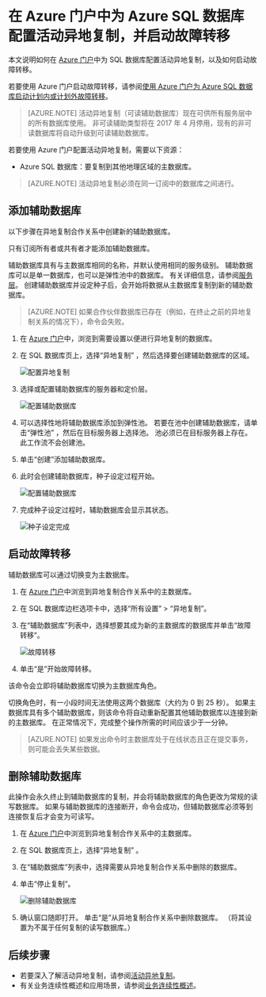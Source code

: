 <properties
    pageTitle="Azure 门户：SQL 数据库异地复制 | Azure"
    description="在 Azure 门户中为 Azure SQL 数据库配置异地复制，并启动故障转移"
    services="sql-database"
    documentationcenter=""
    author="CarlRabeler"
    manager="jhubbard"
    editor=""
    translationtype="Human Translation" />
<tags
    ms.assetid="d0b29822-714f-4633-a5ab-fb1a09d43ced"
    ms.service="sql-database"
    ms.custom="business continuity"
    ms.devlang="NA"
    ms.topic="article"
    ms.tgt_pltfrm="NA"
    ms.workload="NA"
    ms.date="03/062/2016"
    wacn.date="04/17/2017"
    ms.author="carlrab"
    ms.sourcegitcommit="7cc8d7b9c616d399509cd9dbdd155b0e9a7987a8"
    ms.openlocfilehash="72fba91abe28d36fb92527e506cb7bdb1d83288f"
    ms.lasthandoff="04/07/2017" />

# <a name="configure-active-geo-replication-for-azure-sql-database-in-the-azure-portal-preview-and-initiate-failover"></a>在 Azure 门户中为 Azure SQL 数据库配置活动异地复制，并启动故障转移

本文说明如何在 [Azure 门户](http://portal.azure.cn)中为 SQL 数据库配置活动异地复制，以及如何启动故障转移。

若要使用 Azure 门户启动故障转移，请参阅[使用 Azure 门户为 Azure SQL 数据库启动计划内或计划外故障转移](/documentation/articles/sql-database-geo-replication-failover-portal/)。

>[AZURE.NOTE]
> 活动异地复制（可读辅助数据库）现在可供所有服务层中的所有数据库使用。 非可读辅助类型将在 2017 年 4 月停用，现有的非可读数据库将自动升级到可读辅助数据库。
> 
> 

若要使用 Azure 门户配置活动异地复制，需要以下资源：

* Azure SQL 数据库：要复制到其他地理区域的主数据库。

> [AZURE.NOTE]
活动异地复制必须在同一订阅中的数据库之间进行。

## <a name="add-a-secondary-database"></a>添加辅助数据库
以下步骤在异地复制合作关系中创建新的辅助数据库。  

只有订阅所有者或共有者才能添加辅助数据库。

辅助数据库具有与主数据库相同的名称，并默认使用相同的服务级别。 辅助数据库可以是单一数据库，也可以是弹性池中的数据库。 有关详细信息，请参阅[服务层](/documentation/articles/sql-database-service-tiers/)。
创建辅助数据库并设定种子后，会开始将数据从主数据库复制到新的辅助数据库。

> [AZURE.NOTE]
> 如果合作伙伴数据库已存在（例如，在终止之前的异地复制关系的情况下），命令会失败。
> 

1. 在 [Azure 门户](http://portal.azure.cn)中，浏览到需要设置以便进行异地复制的数据库。
2. 在 SQL 数据库页上，选择“异地复制” ，然后选择要创建辅助数据库的区域。 
   
    ![配置异地复制](./media/sql-database-geo-replication-portal/configure-geo-replication.png)
3. 选择或配置辅助数据库的服务器和定价层。

    ![配置辅助数据库](./media/sql-database-geo-replication-portal/create-secondary.png)
4. 可以选择性地将辅助数据库添加到弹性池。 若要在池中创建辅助数据库，请单击“弹性池”  ，然后在目标服务器上选择池。 池必须已在目标服务器上存在。 此工作流不会创建池。
5. 单击“创建”添加辅助数据库。
6. 此时会创建辅助数据库，种子设定过程开始。

    ![配置辅助数据库](./media/sql-database-geo-replication-portal/seeding0.png)
7. 完成种子设定过程时，辅助数据库会显示其状态。

    ![种子设定完成](./media/sql-database-geo-replication-portal/seeding-complete.png)

## <a name="initiate-a-failover"></a>启动故障转移

辅助数据库可以通过切换变为主数据库。  

1. 在 [Azure 门户](http://portal.azure.cn)中浏览到异地复制合作关系中的主数据库。
2. 在 SQL 数据库边栏选项卡中，选择“所有设置” > “异地复制”。
3. 在“辅助数据库”列表中，选择想要其成为新的主数据库的数据库并单击“故障转移”。
   
    ![故障转移](./media/sql-database-geo-replication-failover-portal/secondaries.png)
4. 单击“是”开始故障转移。

该命令会立即将辅助数据库切换为主数据库角色。 

切换角色时，有一小段时间无法使用这两个数据库（大约为 0 到 25 秒）。 如果主数据库具有多个辅助数据库，则该命令将自动重新配置其他辅助数据库以连接到新的主数据库。 在正常情况下，完成整个操作所需的时间应该少于一分钟。 

> [AZURE.NOTE]
> 如果发出命令时主数据库处于在线状态且正在提交事务，则可能会丢失某些数据。
> 
> 

## <a name="remove-secondary-database"></a>删除辅助数据库
此操作会永久终止到辅助数据库的复制，并会将辅助数据库的角色更改为常规的读写数据库。 如果与辅助数据库的连接断开，命令会成功，但辅助数据库必须等到连接恢复后才会变为可读写。  

1. 在 [Azure 门户](http://portal.azure.cn)中浏览到异地复制合作关系中的主数据库。
2. 在 SQL 数据库页上，选择“异地复制” 。
3. 在“辅助数据库”列表中，选择需要从异地复制合作关系中删除的数据库。
4. 单击“停止复制”。
   
    ![删除辅助数据库](./media/sql-database-geo-replication-portal/remove-secondary.png)
5. 确认窗口随即打开。 单击“是”从异地复制合作关系中删除数据库。 （将其设置为不属于任何复制的读写数据库。）

## <a name="next-steps"></a>后续步骤
* 若要深入了解活动异地复制，请参阅[活动异地复制](/documentation/articles/sql-database-geo-replication-overview/)。
* 有关业务连续性概述和应用场景，请参阅[业务连续性概述](/documentation/articles/sql-database-business-continuity/)。
<!--Update_Description: add initiate failover via portal-->